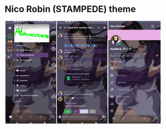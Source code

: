 # Nico Robin (STAMPEDE) theme

![This is the preview of the theme](https://raw.githubusercontent.com/Isadora-URSS/Aliucord-themes/main/Nico%20Robin%20(STAMPEDE)/Preview.jpg)
